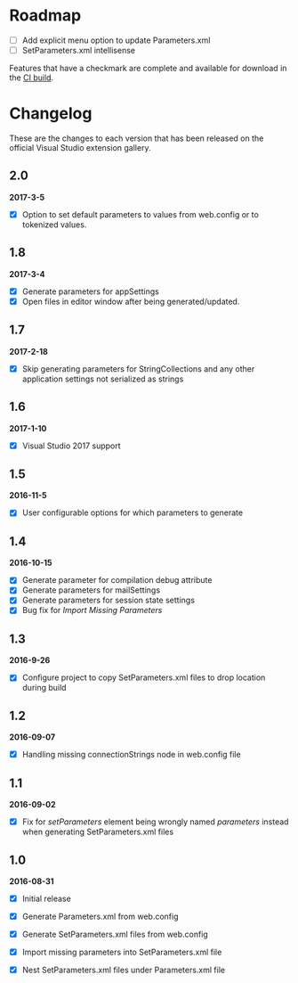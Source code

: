 # Roadmap
- [ ] Add explicit menu option to update Parameters.xml
- [ ] SetParameters.xml intellisense

Features that have a checkmark are complete and available for
download in the
[CI build](http://vsixgallery.com/extension/6435437e-72fb-4626-9a47-865f185ce258/).

# Changelog

These are the changes to each version that has been released
on the official Visual Studio extension gallery.

## 2.0
**2017-3-5**
- [x] Option to set default parameters to values from web.config or to tokenized values.

## 1.8
**2017-3-4**
- [x] Generate parameters for appSettings
- [x] Open files in editor window after being generated/updated.

## 1.7
**2017-2-18**
- [x] Skip generating parameters for StringCollections and any other application settings not serialized as strings

## 1.6
**2017-1-10**
- [x] Visual Studio 2017 support

## 1.5
**2016-11-5**
- [x] User configurable options for which parameters to generate

## 1.4
**2016-10-15**
- [x] Generate parameter for compilation debug attribute
- [x] Generate parameters for mailSettings
- [x] Generate parameters for session state settings
- [x] Bug fix for *Import Missing Parameters*

## 1.3
**2016-9-26**

- [x] Configure project to copy SetParameters.xml files to drop location during build


## 1.2
**2016-09-07**

- [x] Handling missing connectionStrings node in web.config file

## 1.1

**2016-09-02**

- [x] Fix for *setParameters* element being wrongly named *parameters* instead when generating SetParameters.xml files

## 1.0

**2016-08-31**

- [x] Initial release
- [x] Generate Parameters.xml from web.config
- [x] Generate SetParameters.xml files from web.config
- [x] Import missing parameters into SetParameters.xml file
- [x] Nest SetParameters.xml files under Parameters.xml file 







